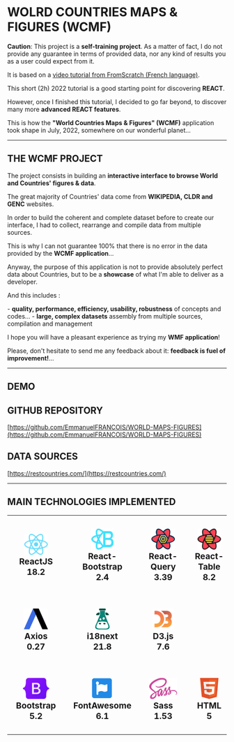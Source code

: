 # WOLRD COUNTRIES MAPS & FIGURES (WCMF)

**Caution**: This project is a **self-training project**. As a matter of fact, I do not provide any guarantee in terms of provided data, nor any kind of results you as a user could expect from it.

It is based on a [video tutorial from FromScratch (French language)](https://www.youtube.com/watch?v=f0X1Tl8aHtA).

This short (2h) 2022 tutorial is a good starting point for discovering **REACT**.

However, once I finished this tutorial, I decided to go far beyond, to discover many more **advanced REACT features**.

This is how the **"World Countries Maps & Figures" (WCMF)** application took shape in July, 2022, somewhere on our wonderful planet...

---

## THE WCMF PROJECT

<p>The project consists in building an <strong>interactive interface to browse World and Countries' figures & data</strong>.</p>
<p>The great majority of Countries' data come from  <strong>WIKIPEDIA, CLDR and GENC</strong> websites.</p>
<p>In order to build the coherent and complete dataset before to create our interface, I had to collect, rearrange and compile data from multiple sources.</p>
<p>This is why I can not guarantee 100% that there is no error in the data provided by the <strong>WCMF application</strong>...</p>
<p>Anyway, the purpose of this application is not to provide absolutely perfect data about Countries, but to be a <strong>showcase</strong> of what I'm able to deliver as a developer.</p>
<p>And this includes :</p>
- <strong>quality, performance, efficiency, usability, robustness</strong> of concepts and codes...
- <strong>large, complex datasets</strong> assembly from multiple sources, compilation and management

<p>I hope you will have a pleasant experience as trying my <strong>WMF application</strong>!</p>
<p>Please, don't hesitate to send me any feedback about it: <strong>feedback is fuel of improvement!</strong>...</p>

---

## DEMO

## GITHUB REPOSITORY
[https://github.com/EmmanuelFRANCOIS/WORLD-MAPS-FIGURES](https://github.com/EmmanuelFRANCOIS/WORLD-MAPS-FIGURES)

## DATA SOURCES
[https://restcountries.com/](https://restcountries.com/)

---

## MAIN TECHNOLOGIES IMPLEMENTED

<table style="width: 100%; border-collapse: collapse; border: none !important;">
  <tbody>
    <tr style="border: none; text-align: center;">
      <td align="center" style="padding: 30px 20px; border: none;">
        <picture><img src="./src/assets/logos/React.svg" alt="react" height="48" /></picture>
        <div style="font-size: 1.2rem; font-weight: bold;">ReactJS<br />18.2</div>
      </td>
      <td align="center" style="padding: 30px 20px; border: none;">
        <img src="./src/assets/logos/React-Bootstrap.svg" alt="react-bootstrap" height="48" />
        <div style="font-size: 1.2rem; font-weight: bold;">React-Bootstrap<br />2.4</div>
      </td>
      <td align="center" style="padding: 30px 20px; border: none;">
        <img src="./src/assets/logos/React-Query.svg" alt="react-query" height="48" />
        <div style="font-size: 1.2rem; font-weight: bold;">React-Query<br />3.39</div>
      </td>
      <td align="center" style="padding: 30px 20px; border: none;">
        <img src="./src/assets/logos/React-Table.svg" alt="react-table" height="48" />
        <div style="font-size: 1.2rem; font-weight: bold;">React-Table<br />8.2</div>
      </td>
      <td align="center" style="padding: 30px 20px; border: none;">
        <img src="./src/assets/logos/React-i18next.svg" alt="react-i18next" height="48" />
        <div style="font-size: 1.2rem; font-weight: bold;">React-i18next<br />11.1</div>
      </td>
      <td align="center" style="padding: 30px 20px; border: none;">
      </td>
    </tr>
    <tr style="margin: 0 30px 0 30px; text-align: center;">
      <td align="center" style="padding: 30px 20px; border: none;">
        <img src="./src/assets/logos/Axios.svg" alt="axios" height="48" />
        <div style="font-size: 1.2rem; font-weight: bold;">Axios<br />0.27</div>
      </td>
      <td align="center" style="padding: 30px 20px; border: none;">
        <img src="./src/assets/logos/i18next.svg" alt="i18next" height="48" />
        <div style="font-size: 1.2rem; font-weight: bold;">i18next<br />21.8</div>
      </td>
      <td align="center" style="padding: 30px 20px; border: none;">
        <img src="./src/assets/logos/D3js.svg" alt="d3-js" height="48" />
        <div style="font-size: 1.2rem; font-weight: bold;">D3.js<br />7.6</div>
      </td>
      <td align="center" style="padding: 30px 20px; border: none;">
      </td>
      <td align="center" style="padding: 30px 20px; border: none;">
      </td>
      <td align="center" style="padding: 30px 20px; border: none;">
      </td>
    </tr>
    <tr style="margin: 0 30px 0 30px; text-align: center;">
      <td align="center" style="padding: 30px 20px; border: none;">
        <img src="./src/assets/logos/Bootstrap.svg" alt="javascript" height="48" />
        <div style="font-size: 1.2rem; font-weight: bold;">Bootstrap<br />5.2</div>
      </td>
      <td align="center" style="padding: 30px 20px; border: none;">
        <img src="./src/assets/logos/FontAwesome.svg" alt="javascript" height="48" />
        <div style="font-size: 1.2rem; font-weight: bold;">FontAwesome<br />6.1</div>
      </td>
      <td align="center" style="padding: 30px 20px; border: none;">
        <img src="./src/assets/logos/Sass.svg" alt="javascript" height="48" />
        <div style="font-size: 1.2rem; font-weight: bold;">Sass<br />1.53</div>
      </td>
      <td align="center" style="padding: 30px 20px; border: none;">
        <img src="./src/assets/logos/HTML5.svg" alt="html5" height="48" />
        <div style="font-size: 1.2rem; font-weight: bold;">HTML<br />5</div>
      </td>
      <td align="center" style="padding: 30px 20px; border: none;">
        <img src="./src/assets/logos/CSS3.svg" alt="css3" height="48" />
        <div style="font-size: 1.2rem; font-weight: bold;">CSS<br />3</div>
      </td>
      <td align="center" style="padding: 30px 20px; border: none;">
        <img src="./src/assets/logos/Javascript.svg" alt="javascript" height="48" />
        <div style="font-size: 1.2rem; font-weight: bold;">Javascript<br />ES6</div>
      </td>
    </tr>
  </tbody>
</table>



